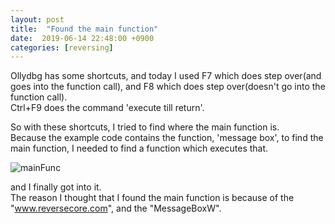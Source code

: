 ```yaml
---
layout: post
title:  "Found the main function"
date:  2019-06-14 22:48:00 +0900
categories: [reversing]
---
```


Ollydbg has some shortcuts, and today I used F7 which does step over(and goes into the function call), and F8 which does step over(doesn't go into the function call).  
Ctrl+F9 does the command 'execute till return'.


So with these shortcuts, I tried to find where the main function is.  
Because the example code contains the function, 'message box', to find the main function, I needed to find a function which executes that.

![mainFunc](https://raw.githubusercontent.com/kim-yeon-gyu-exlock/kim-yeon-gyu-exlock.github.io/master/assets/pictures/enterted%20into%20main%20function.png)

and I finally got into it.  
The reason I thought that I found the main function is because of the "www.reversecore.com", and the "MessageBoxW".


